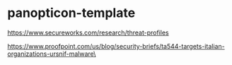 # panopticon-template

https://www.secureworks.com/research/threat-profiles

https://www.proofpoint.com/us/blog/security-briefs/ta544-targets-italian-organizations-ursnif-malware\
